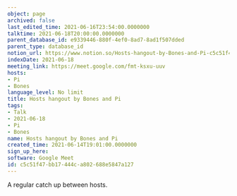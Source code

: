 ```yaml
---
object: page
archived: false
last_edited_time: 2021-06-16T23:54:00.0000000
talktime: 2021-06-18T20:00:00.0000000
parent_database_id: e9339446-880f-4ef0-8ad7-8ad1f507dded
parent_type: database_id
notion_url: https://www.notion.so/Hosts-hangout-by-Bones-and-Pi-c5c51f47bb17444ca802688e5847a127
indexDate: 2021-06-18
meeting_link: https://meet.google.com/fmt-ksxu-uuv
hosts:
- Pi
- Bones
language_level: No limit
title: Hosts hangout by Bones and Pi
tags:
- Talk
- 2021-06-18
- Pi
- Bones
name: Hosts hangout by Bones and Pi
created_time: 2021-06-14T19:01:00.0000000
sign_up_here: 
software: Google Meet
id: c5c51f47-bb17-444c-a802-688e5847a127
---
```


A regular catch up between hosts.


